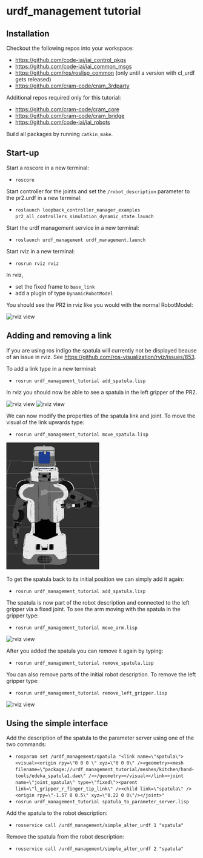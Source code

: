 # urdf_management tutorial


## Installation

Checkout the following repos into your workspace:
  * https://github.com/code-iai/iai_control_pkgs
  * https://github.com/code-iai/iai_common_msgs
  * https://github.com/ros/roslisp_common (only until a version with cl_urdf gets released)
  * https://github.com/cram-code/cram_3rdparty

Additional repos required only for this tutorial:
  * https://github.com/cram-code/cram_core
  * https://github.com/cram-code/cram_bridge
  * https://github.com/code-iai/iai_robots

Build all packages by running ```catkin_make```.


## Start-up
Start a roscore in a new terminal:
  * ```roscore```

Start controller for the joints and set the ```/robot_description``` parameter to the pr2.urdf in a new terminal:
  * ```roslaunch loopback_controller_manager_examples pr2_all_controllers_simulation_dynamic_state.launch```

Start the urdf management service in a new terminal:
  * ```roslaunch urdf_management urdf_management.launch```

Start rviz in a new terminal:
  * ```rosrun rviz rviz```

In rviz,
  * set the fixed frame to ```base_link```
  * add a plugin of type ```DynamicRobotModel```

You should see the PR2 in rviz like you would with the normal RobotModel:

![rviz view](doc/pr2.png)


## Adding and removing a link

If you are using ros indigo the spatula will currently not be displayed beause of an issue in rviz. See https://github.com/ros-visualization/rviz/issues/853.

To add a link type in a new terminal:
  * ```rosrun urdf_management_tutorial add_spatula.lisp```

In rviz you should now be able to see a spatula in the left gripper of the PR2.

![rviz view](doc/pr2_with_spatula.png)
![rviz view](doc/pr2_spatula_tf.png)

We can now modify the properties of the spatula link and joint. To move the visual of the link upwards type:
* ```rosrun urdf_management_tutorial move_spatula.lisp```

![rviz view](doc/pr2_with_moved_spatula.png) 

To get the spatula back to its initial position we can simply add it again:
* ```rosrun urdf_management_tutorial add_spatula.lisp```

The spatula is now part of the robot description and connected to the left gripper via a fixed joint. To see the arm moving with the spatula in the gripper type:
  * ```rosrun urdf_management_tutorial move_arm.lisp```

![rviz view](doc/pr2_moved_arm.png)

After you added the spatula you can remove it again by typing:
  * ```rosrun urdf_management_tutorial remove_spatula.lisp```

You can also remove parts of the initial robot description. To remove the left gripper type:
 * ```rosrun urdf_management_tutorial remove_left_gripper.lisp```

![rviz view](doc/pr2_no_left_gripper.png)

## Using the simple interface

Add the description of the spatula to the parameter server using one of the two commands:
* ```rosparam set /urdf_management/spatula "<link name=\"spatula\"><visual><origin rpy=\"0 0 0 \" xyz=\"0 0 0\" /><geometry><mesh filename=\"package://urdf_management_tutorial/meshes/kitchen/hand-tools/edeka_spatula1.dae\" /></geometry></visual></link><joint name=\"joint_spatula\" type=\"fixed\"><parent link=\"l_gripper_r_finger_tip_link\" /><child link=\"spatula\" /><origin rpy=\"-1.57 0 0.5\" xyz=\"0.22 0 0\"/></joint>"```
* ```rosrun urdf_management_tutorial spatula_to_parameter_server.lisp```

Add the spatula to the robot description:
* ```rosservice call /urdf_management/simple_alter_urdf 1 "spatula"```

Remove the spatula from the robot description:
* ```rosservice call /urdf_management/simple_alter_urdf 2 "spatula"```
